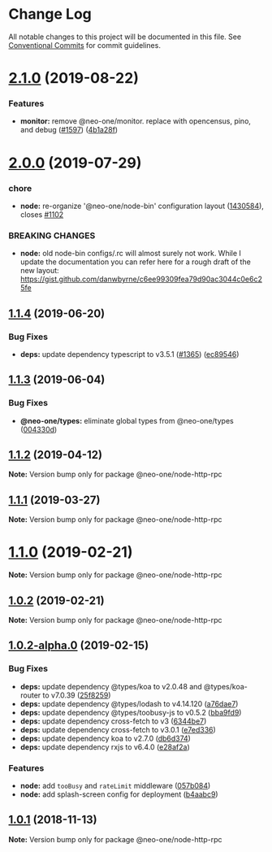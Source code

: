 # Change Log

All notable changes to this project will be documented in this file.
See [Conventional Commits](https://conventionalcommits.org) for commit guidelines.

# [2.1.0](https://github.com/neo-one-suite/neo-one/compare/@neo-one/node-http-rpc@2.0.0...@neo-one/node-http-rpc@2.1.0) (2019-08-22)


### Features

* **monitor:** remove @neo-one/monitor. replace with opencensus, pino, and debug ([#1597](https://github.com/neo-one-suite/neo-one/issues/1597)) ([4b1a28f](https://github.com/neo-one-suite/neo-one/commit/4b1a28f))





# [2.0.0](https://github.com/neo-one-suite/neo-one/compare/@neo-one/node-http-rpc@1.1.4...@neo-one/node-http-rpc@2.0.0) (2019-07-29)


### chore

* **node:** re-organize '@neo-one/node-bin' configuration layout ([1430584](https://github.com/neo-one-suite/neo-one/commit/1430584)), closes [#1102](https://github.com/neo-one-suite/neo-one/issues/1102)


### BREAKING CHANGES

* **node:** old node-bin configs/.rc will almost surely not work. While I update the documentation you can refer here for a rough draft of the new layout: https://gist.github.com/danwbyrne/c6ee99309fea79d90ac3044c0e6c25fe





## [1.1.4](https://github.com/neo-one-suite/neo-one/compare/@neo-one/node-http-rpc@1.1.3...@neo-one/node-http-rpc@1.1.4) (2019-06-20)


### Bug Fixes

* **deps:** update dependency typescript to v3.5.1 ([#1365](https://github.com/neo-one-suite/neo-one/issues/1365)) ([ec89546](https://github.com/neo-one-suite/neo-one/commit/ec89546))





## [1.1.3](https://github.com/neo-one-suite/neo-one/compare/@neo-one/node-http-rpc@1.1.2...@neo-one/node-http-rpc@1.1.3) (2019-06-04)


### Bug Fixes

* **@neo-one/types:** eliminate global types from @neo-one/types ([004330d](https://github.com/neo-one-suite/neo-one/commit/004330d))





## [1.1.2](https://github.com/neo-one-suite/neo-one/compare/@neo-one/node-http-rpc@1.1.1...@neo-one/node-http-rpc@1.1.2) (2019-04-12)

**Note:** Version bump only for package @neo-one/node-http-rpc





## [1.1.1](https://github.com/neo-one-suite/neo-one/compare/@neo-one/node-http-rpc@1.1.0...@neo-one/node-http-rpc@1.1.1) (2019-03-27)

**Note:** Version bump only for package @neo-one/node-http-rpc





# [1.1.0](https://github.com/neo-one-suite/neo-one/compare/@neo-one/node-http-rpc@1.0.2...@neo-one/node-http-rpc@1.1.0) (2019-02-21)

**Note:** Version bump only for package @neo-one/node-http-rpc





## [1.0.2](https://github.com/neo-one-suite/neo-one/compare/@neo-one/node-http-rpc@1.0.2-alpha.0...@neo-one/node-http-rpc@1.0.2) (2019-02-21)

**Note:** Version bump only for package @neo-one/node-http-rpc





## [1.0.2-alpha.0](https://github.com/neo-one-suite/neo-one/compare/@neo-one/node-http-rpc@1.0.1...@neo-one/node-http-rpc@1.0.2-alpha.0) (2019-02-15)


### Bug Fixes

* **deps:** update dependency @types/koa to v2.0.48 and @types/koa-router to v7.0.39 ([25f8259](https://github.com/neo-one-suite/neo-one/commit/25f8259))
* **deps:** update dependency @types/lodash to v4.14.120 ([a76dae7](https://github.com/neo-one-suite/neo-one/commit/a76dae7))
* **deps:** update dependency @types/toobusy-js to v0.5.2 ([bba9fd9](https://github.com/neo-one-suite/neo-one/commit/bba9fd9))
* **deps:** update dependency cross-fetch to v3 ([6344be7](https://github.com/neo-one-suite/neo-one/commit/6344be7))
* **deps:** update dependency cross-fetch to v3.0.1 ([e7ed336](https://github.com/neo-one-suite/neo-one/commit/e7ed336))
* **deps:** update dependency koa to v2.7.0 ([db6d374](https://github.com/neo-one-suite/neo-one/commit/db6d374))
* **deps:** update dependency rxjs to v6.4.0 ([e28af2a](https://github.com/neo-one-suite/neo-one/commit/e28af2a))


### Features

* **node:** add `tooBusy` and `rateLimit` middleware ([057b084](https://github.com/neo-one-suite/neo-one/commit/057b084))
* **node:** add splash-screen config for deployment ([b4aabc9](https://github.com/neo-one-suite/neo-one/commit/b4aabc9))





## [1.0.1](https://github.com/neo-one-suite/neo-one/compare/@neo-one/node-http-rpc@1.0.0...@neo-one/node-http-rpc@1.0.1) (2018-11-13)

**Note:** Version bump only for package @neo-one/node-http-rpc
